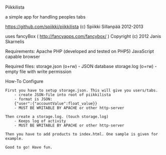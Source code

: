 Piikkilista

a simple app for handling peoples tabs

https://github.com/spiikki/piikkilista
(c) Spiikki Sillanpää 2012-2013

uses fancyBox ( http://fancyapps.com/fancybox/ )
Copyright (c) 2012 Janis Skarnelis

Requirements:
	Apache
	PHP (developed and tested on PHP5)
	JavaScript capable browser

Required files:
	storage.json (o+rw)
	- JSON database
	storage.log (o+rw)
	- empty file with write permission

How-To Configure

	First you have to setup storage.json. This will give you users/tabs.
		- create JSON-file into root of piikkilista
		- format is JSON:
		{"user":{"accountValue":float_value}}
		- MUST BE WRITABLE BY APACHE or other http-server

	Then create a storage.log. (touch storage.log)
		- Keeps log of activity
		- MUST BE WRITABLE BY APACHE or other http-server

	Then you have to add products to index.html. One sample is given for
	example.

	Good to go! Have fun.
